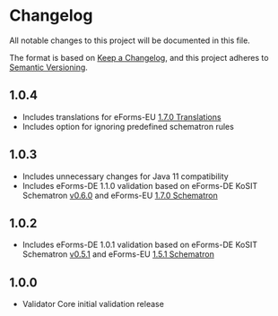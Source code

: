 # Changelog

All notable changes to this project will be documented in this file.

The format is based on [Keep a Changelog](https://keepachangelog.com/en/1.0.0/),
and this project adheres to [Semantic Versioning](https://semver.org/spec/v2.0.0.html).

## 1.0.4

- Includes translations for eForms-EU [1.7.0 Translations](https://github.com/OP-TED/eForms-SDK/tree/1.7.0/translations)
- Includes option for ignoring predefined schematron rules

## 1.0.3

- Includes unnecessary changes for Java 11 compatibility
- Includes eForms-DE 1.1.0 validation based on eForms-DE KoSIT Schematron [v0.6.0](https://projekte.kosit.org/eforms/eforms-de-schematron/-/releases/v0.6.0) and eForms-EU [1.7.0 Schematron](https://github.com/OP-TED/eForms-SDK/tree/1.7.0/schematrons/static)

## 1.0.2

- Includes eForms-DE 1.0.1 validation based on eForms-DE KoSIT Schematron [v0.5.1](https://projekte.kosit.org/eforms/eforms-de-schematron/-/releases/v0.5.1) and eForms-EU [1.5.1 Schematron](https://github.com/OP-TED/eForms-SDK/tree/1.5.1/schematrons/static)

## 1.0.0
- Validator Core initial validation release
